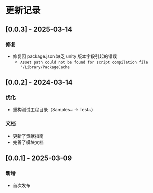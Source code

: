 # 更新记录

## [0.0.3] - 2025-03-14
### 修复
- 修复因 package.json 缺乏 unity 版本字段引起的错误
  - `Asset path could not be found for script compilation file '/Library/PackageCache`

## [0.0.2] - 2024-03-14
### 优化
- 重构测试工程目录（Samples~ -> Test~）

### 文档
- 更新了贡献指南
- 完善了模块文档

## [0.0.1] - 2025-03-09
### 新增
- 首次发布
